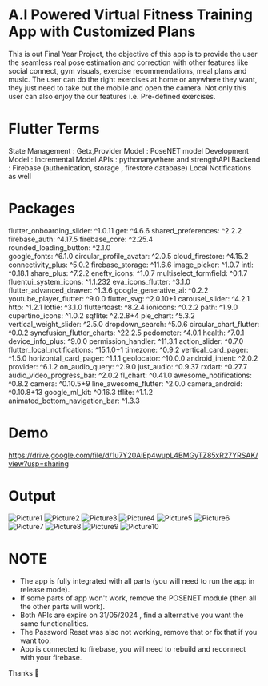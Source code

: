 # A.I Powered Virtual Fitness Training App with Customized Plans

This is out Final Year Project, the objective of this app is to provide the user the seamless real pose estimation and correction with other features like social connect, gym visuals, exercise recommendations, meal plans and music.
The user can do the right exercises at home or anywhere they want, they just need to take out the mobile and open the camera. Not only this user can also enjoy the our features i.e. Pre-defined exercises.

# Flutter Terms

State Management : Getx,Provider
Model : PoseNET model
Development Model : Incremental Model
APIs : pythonanywhere and strengthAPI
Backend : Firebase (authenication, storage , firestore database) 
Local Notifications as well


# Packages

  flutter_onboarding_slider: ^1.0.11
  get: ^4.6.6
  shared_preferences: ^2.2.2
  firebase_auth: ^4.17.5
  firebase_core: ^2.25.4  
  rounded_loading_button: ^2.1.0  
  google_fonts: ^6.1.0
  circular_profile_avatar: ^2.0.5
  cloud_firestore: ^4.15.2
  connectivity_plus: ^5.0.2
  firebase_storage: ^11.6.6
  image_picker: ^1.0.7
  intl: ^0.18.1
  share_plus: ^7.2.2
  enefty_icons: ^1.0.7
  multiselect_formfield: ^0.1.7
  fluentui_system_icons: ^1.1.232
  eva_icons_flutter: ^3.1.0
  flutter_advanced_drawer: ^1.3.6
  google_generative_ai: ^0.2.2
  youtube_player_flutter: ^9.0.0
  flutter_svg: ^2.0.10+1
  carousel_slider: ^4.2.1
  http: ^1.2.1
  lottie: ^3.1.0
  fluttertoast: ^8.2.4
  ionicons: ^0.2.2
  path: ^1.9.0
  cupertino_icons: ^1.0.2
  sqflite: ^2.2.8+4
  pie_chart: ^5.3.2
  vertical_weight_slider: ^2.5.0
  dropdown_search: ^5.0.6
  circular_chart_flutter: ^0.0.2
  syncfusion_flutter_charts: ^22.2.5
  pedometer: ^4.0.1
  health: ^7.0.1
  device_info_plus: ^9.0.0
  permission_handler: ^11.3.1
  action_slider: ^0.7.0
  flutter_local_notifications: ^15.1.0+1
  timezone: ^0.9.2
  vertical_card_pager: ^1.5.0
  horizontal_card_pager: ^1.1.1
  geolocator: ^10.0.0
  android_intent: ^2.0.2
  provider: ^6.1.2
  on_audio_query: ^2.9.0
  just_audio: ^0.9.37
  rxdart: ^0.27.7
  audio_video_progress_bar: ^2.0.2
  fl_chart: ^0.41.0
  awesome_notifications: ^0.8.2
  camera: ^0.10.5+9
  line_awesome_flutter: ^2.0.0
  camera_android: ^0.10.8+13
  google_ml_kit: ^0.16.3
  tflite: ^1.1.2  
  animated_bottom_navigation_bar: ^1.3.3

# Demo

https://drive.google.com/file/d/1u7Y20AiEp4wupL4BMGyTZ85xR27YRSAK/view?usp=sharing

# Output

![Picture1](https://github.com/mirza-asjad/AI-Powered-Virtual-Fitness-Training-App-With-Customized-Plans/assets/125024331/66e58a39-5804-4ade-a3c3-bf70b7e49dc1)
![Picture2](https://github.com/mirza-asjad/AI-Powered-Virtual-Fitness-Training-App-With-Customized-Plans/assets/125024331/a3f12920-dc34-4453-9fd3-7a82e2637d10)
![Picture3](https://github.com/mirza-asjad/AI-Powered-Virtual-Fitness-Training-App-With-Customized-Plans/assets/125024331/8b583d96-7786-4221-8985-024bbb62fbe6)
![Picture4](https://github.com/mirza-asjad/AI-Powered-Virtual-Fitness-Training-App-With-Customized-Plans/assets/125024331/c07aabe4-a40c-4f08-ace6-a89db3a682f8)
![Picture5](https://github.com/mirza-asjad/AI-Powered-Virtual-Fitness-Training-App-With-Customized-Plans/assets/125024331/6a888408-698e-4295-902e-6a2ba9c9a90f)
![Picture6](https://github.com/mirza-asjad/AI-Powered-Virtual-Fitness-Training-App-With-Customized-Plans/assets/125024331/c0443518-bc7f-4cdb-895b-928c24d1985b)
![Picture7](https://github.com/mirza-asjad/AI-Powered-Virtual-Fitness-Training-App-With-Customized-Plans/assets/125024331/be747b68-ed2f-4879-b287-73c231f5cb60)
![Picture8](https://github.com/mirza-asjad/AI-Powered-Virtual-Fitness-Training-App-With-Customized-Plans/assets/125024331/2e353dbb-6fe0-41d4-abdb-0299f70ed8ff)
![Picture9](https://github.com/mirza-asjad/AI-Powered-Virtual-Fitness-Training-App-With-Customized-Plans/assets/125024331/bfb10716-b220-496b-a48e-a7daa91f04be)
![Picture10](https://github.com/mirza-asjad/AI-Powered-Virtual-Fitness-Training-App-With-Customized-Plans/assets/125024331/ba7c857d-4c78-48fe-9dc2-23ce51e3c6fc)



# NOTE 

* The app is fully integrated with all parts (you will need to run the app in release mode).
* If some parts of app won't work, remove the POSENET module (then all the other parts will work).
* Both APIs are expire on 31/05/2024 , find a alternative you want the same functionalities.
* The Password Reset was also not working, remove that or fix that if you want too.
* App is connected to firebase, you will need to rebuild and reconnect with your firebase.

Thanks 👋
